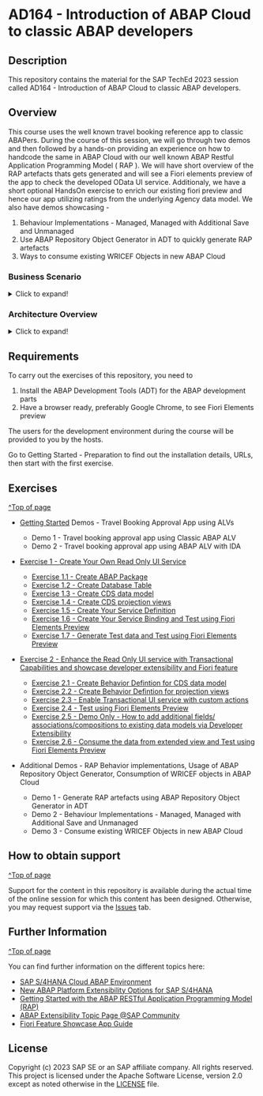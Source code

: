 
# AD164 - Introduction of ABAP Cloud to classic ABAP developers

## Description

This repository contains the material for the SAP TechEd 2023 session called AD164 - Introduction of ABAP Cloud to classic ABAP developers.  

## Overview

This course uses the well known travel booking reference app to classic ABAPers. During the course of this session, we will go through two demos and then followed by a hands-on providing an experience on how to handcode the same in ABAP Cloud with our well known ABAP Restful Application Programming Model ( RAP ). We will have short overview of the RAP artefacts thats gets generated and will see a Fiori elements preview of the app to check the developed OData UI service. 
Additionaly, we have a short optional HandsOn exercise to enrich our existing fiori preview and hence our app utilizing ratings from the underlying Agency data model.
We also have demos showcasing - 
1. Behaviour Implementations - Managed, Managed with Additional Save and Unmanaged
2. Use ABAP Repository Object Generator in ADT to quickly generate RAP artefacts
3. Ways to consume existing WRICEF Objects in new ABAP Cloud 

### Business Scenario 

<details>
 <summary>Click to expand!</summary>
 
 **Create a custom BO for a specific business context**

 - An existing customer/partner wants to create a new business application for Travel Booking Approvals. Users of this approval App can either Approve or Reject a travel booking that is posted in the system. This will be realized with RESTful ABAP Programming Model(RAP). 

 - You’ll build the application step-by-step, starting with creating the database table to hold all the relevant travel booking, you will then create the RAP BOs ( interface and projections ) with the relevant nodes data modeled with CDS entities to read and expose relevant data to the oData UI service ( please note this is the similar data model that was also used in the second demo involving ALV with IDA ), we will enrich the generated data model with relevant UI annotations that help us define the how the data needs to be presented in the UI by defining these in CDS Medata Data Extensions ( MDE ),  you will then enable transactional capabilities to the RAP BO using Behavior Definitions ( BDEFs ) and their Behavior implemtations ( BIL ) whilc also includes two user defined custom actions APPROVE and REJECT, you will then expose releavnt RAP artefacts using a Service Definition and bind it to an oDATA V2 / V4 UI protocol using the Service Binding.
We then preview the generated OData UI service using the Fiori elements preview to see how the created UI service is rendered using the UI annotations we have enriched our data model in the MDE.

Your application will look like this:
 ![Custom business application]( exercises/ex0/images/TravelBookingApprovalApp.png )
 
 - Now, the customer/partner wishes to enhance the existing travel booking approval  application with ratings from the Agency.  When an travel booking is being approved, it is good to see the agency review rating in the list. Using the developer extensibility and underlying datamodels in SAP S/4HANA OnPremise ABAP Environment, custom code can be added to existing business logic of the travel approval BO to fulfill this requirement.

 Your application will finally look like this:

 ![Custom business application]( exercises/ex0/images/TravelBookingApprovalAppWithAgencyRating.png )
 
</details>

### Architecture Overview
<details>
 <summary>Click to expand!</summary>

 The figure below illustrates the high-level architecture components of the ABAP RESTful Application Programming Model (RAP). It shows the main technologies and artefacts needed to build an SAP Fiori app or a Web API with RAP from a design time perspective.  
 
 ![architecture](exercises/ex0/images/RAP_bigpicture.png)
 
 You can find a more information on the various RAP concepts on the SAP Help Portal.

 </details>
 

## Requirements

To carry out the exercises of this repository, you need to
1. Install the ABAP Development Tools (ADT) for the ABAP development parts
2. Have a browser ready, preferably Google Chrome, to see Fiori Elements preview

The users for the development environment during the course will be provided to you by the hosts.

Go to Getting Started - Preparation to find out the installation details, URLs, then start with the first exercise.

## Exercises
[^Top of page](#)

- [Getting Started](exercises/ex0/)
   Demos - Travel Booking Approval App using ALVs
    - Demo 1 - Travel booking approval app using Classic ABAP ALV
    - Demo 2 - Travel booking approval app using ABAP ALV with IDA

- [Exercise 1 - Create Your Own Read Only UI Service](exercises/ex1/README.md#exercise-1---create-your-own-read-only-ui-service)
    - [Exercise 1.1 - Create ABAP Package](exercises/ex1/README.md#exercise-11-create-abap-package)
    - [Exercise 1.2 - Create Database Table](exercises/ex1/README.md#exercise-12-create-database-table)
    - [Exercise 1.3 - Create CDS data model](exercises/ex1/README.md#exercise-13-create-cds-data-model)
    - [Exercise 1.4 - Create CDS projection views ](exercises/ex1/README.md#exercise-14-create-cds-projection-views)
    - [Exercise 1.5 - Create Your Service Definition](exercises/ex1/README.md#exercise-15-create-your-service-definition)
    - [Exercise 1.6 - Create Your Service Binding and Test using Fiori Elements Preview](exercises/ex1/README.md#exercise-16-create-your-service-binding-and-test-using-fiori-elements-preview)
    - [Exercise 1.7 - Generate Test data and Test using Fiori Elements Preview](exercises/ex1/README.md#exercise-17-generate-test-data-and-test-using-fiori-elements-preview)


- [Exercise 2 - Enhance the Read Only UI service with Transactional Capabilities and showcase developer extensibility and Fiori feature](exercises/ex2/)
    - [Exercise 2.1 - Create Behavior Defintion for CDS data model](exercises/ex2#exercise-21-sub-exercise-1-description)
    - [Exercise 2.2 - Create Behavior Defintion for projection views](exercises/ex2#exercise-22-sub-exercise-2-description)
    - [Exercise 2.3 - Enable Transactional UI service with custom actions](exercises/ex2#exercise-23-sub-exercise-3-description)
    - [Exercise 2.4 - Test using Fiori Elements Preview](exercises/ex1#exercise-24-sub-exercise-4-description)
    - [Exercise 2.5 - Demo Only - How to add additional fields/ associations/compositions to existing data models via Developer Extensibility](exercises/ex2#exercise-25-sub-exercise-5-description)
    - [Exercise 2.6 - Consume the data from extended view and Test using Fiori Elements Preview](exercises/ex2#exercise-26-sub-exercise-6-description)
      
- Additional Demos - RAP Behavior implementations, Usage of ABAP Repository Object Generator, Consumption of WRICEF objects in ABAP Cloud
    - Demo 1 - Generate RAP artefacts using ABAP Repository Object Generator in ADT
    - Demo 2 - Behaviour Implementations - Managed, Managed with Additional Save and Unmanaged
    - Demo 3 - Consume existing WRICEF Objects in new ABAP Cloud 
      
## How to obtain support
[^Top of page](#)

Support for the content in this repository is available during the actual time of the online session for which this content has been designed. Otherwise, you may request support via the [Issues](../../../../issues) tab.


## Further Information
[^Top of page](#)

You can find further information on the different topics here: 
- [SAP S/4HANA Cloud ABAP Environment](https://www.sap.com/about/events/teched-news-guide/composable-enterprise-solutions.html)
- [New ABAP Platform Extensibility Options for SAP S/4HANA](https://blogs.sap.com/2021/11/19/new-abap-platform-extensibility-options-in-2021/)
- [Getting Started with the ABAP RESTful Application Programming Model (RAP)](https://blogs.sap.com/2019/10/25/getting-started-with-the-abap-restful-programming-model/)
- [ABAP Extensibility Topic Page @SAP Community](https://community.sap.com/topics/abap-extensibility)
- [Fiori Feature Showcase App Guide](https://github.com/SAP-samples/abap-platform-fiori-feature-showcase/wiki/Feature-Showcase-App-Guide)


## License
Copyright (c) 2023 SAP SE or an SAP affiliate company. All rights reserved. This project is licensed under the Apache Software License, version 2.0 except as noted otherwise in the [LICENSE](LICENSES/Apache-2.0.txt) file.
